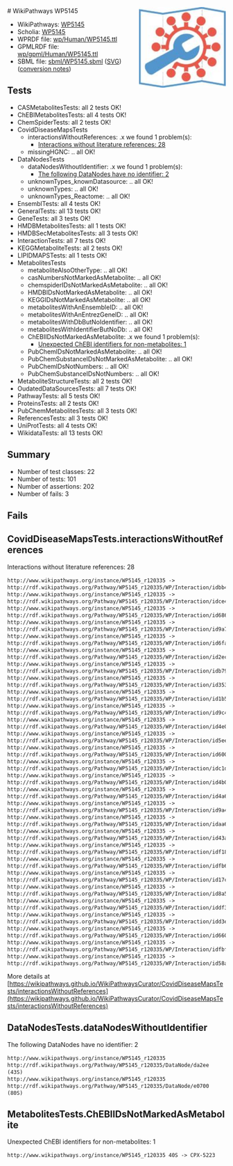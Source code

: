 <img style="float: right; width: 200px" src="../logo.png" />
# WikiPathways WP5145

* WikiPathways: [WP5145](https://identifiers.org/wikipathways:WP5145)
* Scholia: [WP5145](https://scholia.toolforge.org/wikipathways/WP5145)
* WPRDF file: [wp/Human/WP5145.ttl](../wp/Human/WP5145.ttl)
* GPMLRDF file: [wp/gpml/Human/WP5145.ttl](../wp/gpml/Human/WP5145.ttl)
* SBML file: [sbml/WP5145.sbml](../sbml/WP5145.sbml) ([SVG](../sbml/WP5145.svg)) ([conversion notes](../sbml/WP5145.txt))

## Tests
* CASMetabolitesTests: all 2 tests OK!
* ChEBIMetabolitesTests: all 4 tests OK!
* ChemSpiderTests: all 2 tests OK!
* CovidDiseaseMapsTests
    * interactionsWithoutReferences: .x we found 1 problem(s):
        * [Interactions without literature references: 28](#9701cd08)
    * missingHGNC: .. all OK!
* DataNodesTests
    * dataNodesWithoutIdentifier: .x we found 1 problem(s):
        * [The following DataNodes have no identifier: 2](#d2d32fa1)
    * unknownTypes_knownDatasource: .. all OK!
    * unknownTypes: .. all OK!
    * unknownTypes_Reactome: .. all OK!
* EnsemblTests: all 4 tests OK!
* GeneralTests: all 13 tests OK!
* GeneTests: all 3 tests OK!
* HMDBMetabolitesTests: all 1 tests OK!
* HMDBSecMetabolitesTests: all 3 tests OK!
* InteractionTests: all 7 tests OK!
* KEGGMetaboliteTests: all 2 tests OK!
* LIPIDMAPSTests: all 1 tests OK!
* MetabolitesTests
    * metaboliteAlsoOtherType: .. all OK!
    * casNumbersNotMarkedAsMetabolite: .. all OK!
    * chemspiderIDsNotMarkedAsMetabolite: .. all OK!
    * HMDBIDsNotMarkedAsMetabolite: .. all OK!
    * KEGGIDsNotMarkedAsMetabolite: .. all OK!
    * metabolitesWithAnEnsembleID: .. all OK!
    * metabolitesWithAnEntrezGeneID: .. all OK!
    * metabolitesWithDbButNoIdentifier: .. all OK!
    * metabolitesWithIdentifierButNoDb: .. all OK!
    * ChEBIIDsNotMarkedAsMetabolite: .x we found 1 problem(s):
        * [Unexpected ChEBI identifiers for non-metabolites: 1](#8242b33b)
    * PubChemIDsNotMarkedAsMetabolite: .. all OK!
    * PubChemSubstanceIDsNotMarkedAsMetabolite: .. all OK!
    * PubChemIDsNotNumbers: .. all OK!
    * PubChemSubstanceIDsNotNumbers: .. all OK!
* MetaboliteStructureTests: all 2 tests OK!
* OudatedDataSourcesTests: all 7 tests OK!
* PathwayTests: all 5 tests OK!
* ProteinsTests: all 2 tests OK!
* PubChemMetabolitesTests: all 3 tests OK!
* ReferencesTests: all 3 tests OK!
* UniProtTests: all 4 tests OK!
* WikidataTests: all 13 tests OK!


## Summary

* Number of test classes: 22
* Number of tests: 101
* Number of assertions: 202
* Number of fails: 3

## Fails

<a name="9701cd08" />

## CovidDiseaseMapsTests.interactionsWithoutReferences

Interactions without literature references: 28
```
http://www.wikipathways.org/instance/WP5145_r120335 -> http://rdf.wikipathways.org/Pathway/WP5145_r120335/WP/Interaction/idbb46518
http://www.wikipathways.org/instance/WP5145_r120335 -> http://rdf.wikipathways.org/Pathway/WP5145_r120335/WP/Interaction/idce4dd064
http://www.wikipathways.org/instance/WP5145_r120335 -> http://rdf.wikipathways.org/Pathway/WP5145_r120335/WP/Interaction/id6863394
http://www.wikipathways.org/instance/WP5145_r120335 -> http://rdf.wikipathways.org/Pathway/WP5145_r120335/WP/Interaction/id9a703194
http://www.wikipathways.org/instance/WP5145_r120335 -> http://rdf.wikipathways.org/Pathway/WP5145_r120335/WP/Interaction/id6fa171ec
http://www.wikipathways.org/instance/WP5145_r120335 -> http://rdf.wikipathways.org/Pathway/WP5145_r120335/WP/Interaction/id2ec68abc
http://www.wikipathways.org/instance/WP5145_r120335 -> http://rdf.wikipathways.org/Pathway/WP5145_r120335/WP/Interaction/idb79fa38f
http://www.wikipathways.org/instance/WP5145_r120335 -> http://rdf.wikipathways.org/Pathway/WP5145_r120335/WP/Interaction/id3530b916
http://www.wikipathways.org/instance/WP5145_r120335 -> http://rdf.wikipathways.org/Pathway/WP5145_r120335/WP/Interaction/id1b5dcfbc
http://www.wikipathways.org/instance/WP5145_r120335 -> http://rdf.wikipathways.org/Pathway/WP5145_r120335/WP/Interaction/id9c4f9726
http://www.wikipathways.org/instance/WP5145_r120335 -> http://rdf.wikipathways.org/Pathway/WP5145_r120335/WP/Interaction/id4e00a894
http://www.wikipathways.org/instance/WP5145_r120335 -> http://rdf.wikipathways.org/Pathway/WP5145_r120335/WP/Interaction/id5eee3adf
http://www.wikipathways.org/instance/WP5145_r120335 -> http://rdf.wikipathways.org/Pathway/WP5145_r120335/WP/Interaction/id6003e92e
http://www.wikipathways.org/instance/WP5145_r120335 -> http://rdf.wikipathways.org/Pathway/WP5145_r120335/WP/Interaction/idc1ddcb8d
http://www.wikipathways.org/instance/WP5145_r120335 -> http://rdf.wikipathways.org/Pathway/WP5145_r120335/WP/Interaction/id4b0190a8
http://www.wikipathways.org/instance/WP5145_r120335 -> http://rdf.wikipathways.org/Pathway/WP5145_r120335/WP/Interaction/id4a6d0ed4
http://www.wikipathways.org/instance/WP5145_r120335 -> http://rdf.wikipathways.org/Pathway/WP5145_r120335/WP/Interaction/id9a41f5a1
http://www.wikipathways.org/instance/WP5145_r120335 -> http://rdf.wikipathways.org/Pathway/WP5145_r120335/WP/Interaction/idaa627eba
http://www.wikipathways.org/instance/WP5145_r120335 -> http://rdf.wikipathways.org/Pathway/WP5145_r120335/WP/Interaction/id43ac5041
http://www.wikipathways.org/instance/WP5145_r120335 -> http://rdf.wikipathways.org/Pathway/WP5145_r120335/WP/Interaction/idf18bb31d
http://www.wikipathways.org/instance/WP5145_r120335 -> http://rdf.wikipathways.org/Pathway/WP5145_r120335/WP/Interaction/idfb6970e2
http://www.wikipathways.org/instance/WP5145_r120335 -> http://rdf.wikipathways.org/Pathway/WP5145_r120335/WP/Interaction/id17c744dd
http://www.wikipathways.org/instance/WP5145_r120335 -> http://rdf.wikipathways.org/Pathway/WP5145_r120335/WP/Interaction/id8a5ff58f
http://www.wikipathways.org/instance/WP5145_r120335 -> http://rdf.wikipathways.org/Pathway/WP5145_r120335/WP/Interaction/iddf395a60
http://www.wikipathways.org/instance/WP5145_r120335 -> http://rdf.wikipathways.org/Pathway/WP5145_r120335/WP/Interaction/idd3ea562f
http://www.wikipathways.org/instance/WP5145_r120335 -> http://rdf.wikipathways.org/Pathway/WP5145_r120335/WP/Interaction/id66041830
http://www.wikipathways.org/instance/WP5145_r120335 -> http://rdf.wikipathways.org/Pathway/WP5145_r120335/WP/Interaction/idfbff0a88
http://www.wikipathways.org/instance/WP5145_r120335 -> http://rdf.wikipathways.org/Pathway/WP5145_r120335/WP/Interaction/id58a990df
```

More details at [https://wikipathways.github.io/WikiPathwaysCurator/CovidDiseaseMapsTests/interactionsWithoutReferences](https://wikipathways.github.io/WikiPathwaysCurator/CovidDiseaseMapsTests/interactionsWithoutReferences)

<a name="d2d32fa1" />

## DataNodesTests.dataNodesWithoutIdentifier

The following DataNodes have no identifier: 2
```
http://www.wikipathways.org/instance/WP5145_r120335 http://rdf.wikipathways.org/Pathway/WP5145_r120335/DataNode/da2ee (43S)
http://www.wikipathways.org/instance/WP5145_r120335 http://rdf.wikipathways.org/Pathway/WP5145_r120335/DataNode/e0700 (80S)
```

<a name="8242b33b" />

## MetabolitesTests.ChEBIIDsNotMarkedAsMetabolite

Unexpected ChEBI identifiers for non-metabolites: 1
```
http://www.wikipathways.org/instance/WP5145_r120335 40S -> CPX-5223
```


